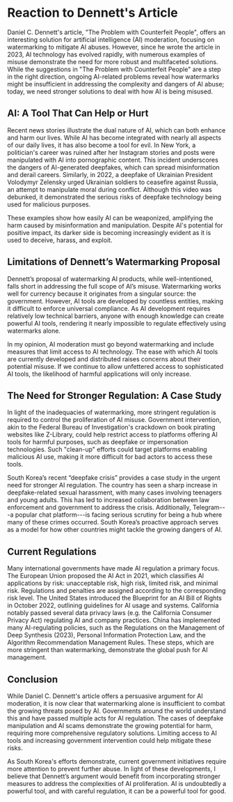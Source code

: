 # Reaction to Dennett's Article

Daniel C. Dennett's article, "The Problem with Counterfeit People", offers an interesting solution for artificial intelligence (AI) moderation, focusing on watermarking to mitigate AI abuses. However, since he wrote the article in 2023, AI technology has evolved rapidly, with numerous examples of misuse demonstrate the need for more robust and multifaceted solutions. While the suggestions in "The Problem with Counterfeit People" are a step in the right direction, ongoing AI-related problems reveal how watermarks might be insufficient in addressing the complexity and dangers of AI abuse; today, we need stronger solutions to deal with how AI is being misused. 

## AI: A Tool That Can Help or Hurt

Recent news stories illustrate the dual nature of AI, which can both enhance and harm our lives. While AI has become integrated with nearly all aspects of our daily lives, it has also become a tool for evil. In New York, a politician's career was ruined after her Instagram stories and posts were manipulated with AI into pornographic content. This incident underscores the dangers of AI-generated deepfakes, which can spread misinformation and derail careers. Similarly, in 2022, a deepfake of Ukrainian President Volodymyr Zelensky urged Ukrainian soldiers to ceasefire against Russia, an attempt to manipulate moral during conflict. Although this video was debunked, it demonstrated the serious risks of deepfake technology being used for malicious purposes.

These examples show how easily AI can be weaponized, amplifying the harm caused by misinformation and manipulation. Despite AI's potential for positive impact, its darker side is becoming increasingly evident as it is used to deceive, harass, and exploit.

## Limitations of Dennett’s Watermarking Proposal

Dennett’s proposal of watermarking AI products, while well-intentioned, falls short in addressing the full scope of AI’s misuse. Watermarking works well for currency because it originates from a singular source: the government. However, AI tools are developed by countless entities, making it difficult to enforce universal compliance. As AI development requires relatively low technical barriers, anyone with enough knowledge can create powerful AI tools, rendering it nearly impossible to regulate effectively using watermarks alone.

In my opinion, AI moderation must go beyond watermarking and include measures that limit access to AI technology. The ease with which AI tools are currently developed and distributed raises concerns about their potential misuse. If we continue to allow unfettered access to sophisticated AI tools, the likelihood of harmful applications will only increase.

## The Need for Stronger Regulation: A Case Study

In light of the inadequacies of watermarking, more stringent regulation is required to control the proliferation of AI misuse. Government intervention, akin to the Federal Bureau of Investigation's crackdown on book pirating websites like Z-Library, could help restrict access to platforms offering AI tools for harmful purposes, such as deepfake or impersonation technologies. Such "clean-up" efforts could target platforms enabling malicious AI use, making it more difficult for bad actors to access these tools.

South Korea’s recent “deepfake crisis” provides a case study in the urgent need for stronger AI regulation. The country has seen a sharp increase in deepfake-related sexual harassment, with many cases involving teenagers and young adults. This has led to increased collaboration between law enforcement and government to address the crisis. Additionally, Telegram---a popular chat platform---is facing serious scrutiny for being a hub where many of these crimes occurred. South Korea’s proactive approach serves as a model for how other countries might tackle the growing dangers of AI.

## Current Regulations

Many international governments have made AI regulation a primary focus. The European Union proposed the AI Act in 2021, which classifies AI applications by risk: unacceptable risk, high risk, limited risk, and minimal risk. Regulations and penalties are assigned according to the corresponding risk level. The United States introduced the Blueprint for an AI Bill of Rights in October 2022, outlining guidelines for AI usage and systems. California notably passed several data privacy laws (e.g. the California Consumer Privacy Act) regulating AI and company practices. China has implemented many AI-regulating policies, such as the Regulations on the Management of Deep Synthesis (2023), Personal Information Protection Law, and the Algorithm Recommendation Management Rules. These steps, which are more stringent than watermarking, demonstrate the global push for AI management. 

## Conclusion

While Daniel C. Dennett's article offers a persuasive argument for AI moderation, it is now clear that watermarking alone is insufficient to combat the growing threats posed by AI. Governments around the world understand this and have passed multiple acts for AI regulation. The cases of deepfake manipulation and AI scams demonstrate the growing potential for harm, requiring more comprehensive regulatory solutions. Limiting access to AI tools and increasing government intervention could help mitigate these risks.

As South Korea's efforts demonstrate, current government initiatives require more attention to prevent further abuse. In light of these developments, I believe that Dennett’s argument would benefit from incorporating stronger measures to address the complexities of AI proliferation. AI is undoubtedly a powerful tool, and with careful regulation, it can be a powerful tool for good.




